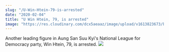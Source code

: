 ```yaml
---
slug: "/U-Win-Htein-79-is-arrested"
date: "2020-02-04"
title: "U Win Htein, 79, is arrested"
image: "https://res.cloudinary.com/dcx5aeaaz/image/upload/v1613823673/blog/myanmar-news/vOhEA4wd8lt_hGw0xKWScnG6Ni_voqKzFE00TdbuPJSl46hA1yTjmM-N1S4JrCS6H6y1kFqqGpbbXk-8UQ17qjowDHsN3aL1jx7ywOXCHq0b4M4rEMOHKzkjdTEV7kzVRdIPTx6V_osel8y.jpg"
---
```


Another leading figure in Aung San Suu Kyi's National League for Democracy party, Win Htein, 79, is arrested.
<img src="https://res.cloudinary.com/dcx5aeaaz/image/upload/v1613823673/blog/myanmar-news/vOhEA4wd8lt_hGw0xKWScnG6Ni_voqKzFE00TdbuPJSl46hA1yTjmM-N1S4JrCS6H6y1kFqqGpbbXk-8UQ17qjowDHsN3aL1jx7ywOXCHq0b4M4rEMOHKzkjdTEV7kzVRdIPTx6V_osel8y.jpg" />
